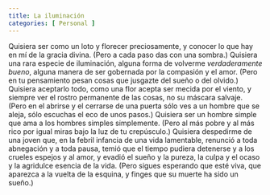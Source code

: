 ```yaml
---
title: La iluminación
categories: [ Personal ]
---
```



Quisiera ser como un loto y florecer preciosamente, y conocer lo que hay en mí
de la gracia divina. (Pero a cada paso das con una sombra.) Quisiera una rara
especie de iluminación, alguna forma de volverme *verdaderamente bueno*, alguna
manera de ser gobernada por la compasión y el amor. (Pero en tu pensamiento
pesan cosas que jusgazte del sueño o del olvido.) Quisiera  aceptarlo todo,
como una flor acepta ser mecida por el viento, y siempre ver el rostro
permanente de las cosas, no su máscara salvaje. (Pero en el
abrirse y el cerrarse de una puerta sólo ves a un hombre que se aleja, sólo
escuchas el eco de unos pasos.) Quisiera ser un hombre simple que ama a los
hombres simples simplemente. (Pero al más pobre y al más rico por igual miras
bajo la luz de tu crepúsculo.) Quisiera despedirme de una joven que, en la
febril infancia de una vida lamentable, renunció a toda abnegación y a toda
pausa, temió que el tiempo pudiera detenerse y a los crueles espejos y al amor,
y evadió el sueño y la pureza, la culpa y el ocaso y la agridulce esencia de la
vida. (Pero sigues esperando que esté viva, que aparezca a la vuelta de la
esquina, y finges que su muerte ha sido un sueño.)


